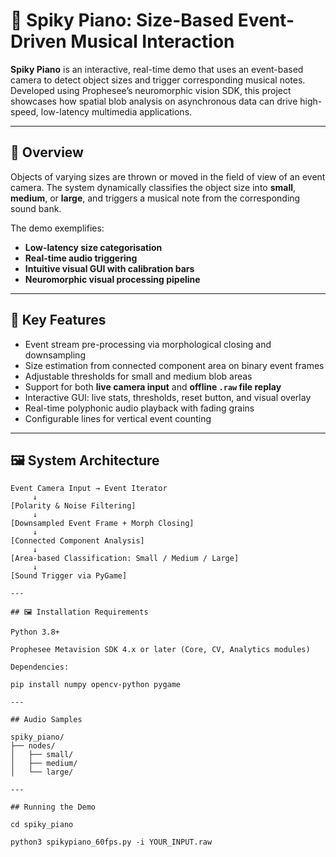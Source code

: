 # 🎹 Spiky Piano: Size-Based Event-Driven Musical Interaction

**Spiky Piano** is an interactive, real-time demo that uses an event-based camera to detect object sizes and trigger corresponding musical notes. Developed using Prophesee’s neuromorphic vision SDK, this project showcases how spatial blob analysis on asynchronous data can drive high-speed, low-latency multimedia applications.

---

## 🎯 Overview

Objects of varying sizes are thrown or moved in the field of view of an event camera. The system dynamically classifies the object size into **small**, **medium**, or **large**, and triggers a musical note from the corresponding sound bank.

The demo exemplifies:
- **Low-latency size categorisation**
- **Real-time audio triggering**
- **Intuitive visual GUI with calibration bars**
- **Neuromorphic visual processing pipeline**

---

## 🧠 Key Features

- Event stream pre-processing via morphological closing and downsampling
- Size estimation from connected component area on binary event frames
- Adjustable thresholds for small and medium blob areas
- Support for both **live camera input** and **offline `.raw` file replay**
- Interactive GUI: live stats, thresholds, reset button, and visual overlay
- Real-time polyphonic audio playback with fading grains
- Configurable lines for vertical event counting

---

## 🖼️ System Architecture

```text
Event Camera Input → Event Iterator
     ↓
[Polarity & Noise Filtering]
     ↓
[Downsampled Event Frame + Morph Closing]
     ↓
[Connected Component Analysis]
     ↓
[Area-based Classification: Small / Medium / Large]
     ↓
[Sound Trigger via PyGame]

---

## 🖼️ Installation Requirements

Python 3.8+

Prophesee Metavision SDK 4.x or later (Core, CV, Analytics modules)

Dependencies:

pip install numpy opencv-python pygame

---

## Audio Samples

spiky_piano/
├── nodes/
│   ├── small/
│   ├── medium/
│   └── large/

---

## Running the Demo

cd spiky_piano

python3 spikypiano_60fps.py -i YOUR_INPUT.raw
